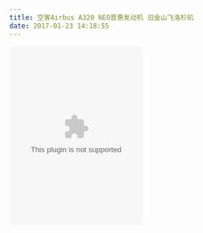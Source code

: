 ```yaml
---
title: 空客Airbus A320 NEO普惠发动机 旧金山飞洛杉矶
date: 2017-01-23 14:18:55
---
```


<embed src="http://cdn.aixifan.com/player/ACFlashPlayer.out.swf?vid=4781561&ref=http://www.acfun.cn/v/ac3422498" height="320" width="240"/>

